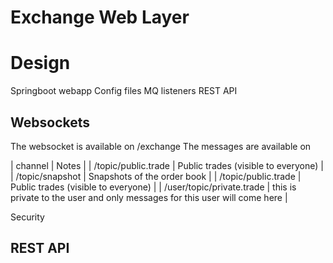 # Exchange Web Layer

# Design
Springboot webapp
Config files
MQ listeners
REST API

## Websockets

The websocket is available on /exchange
The messages are available on

| channel                     | Notes |
| /topic/public.trade         | Public trades (visible to everyone) |
| /topic/snapshot             | Snapshots of the order book |
| /topic/public.trade         | Public trades (visible to everyone) |
| /user/topic/private.trade   | this is private to the user and only messages for this user will come here |

Security

## REST API